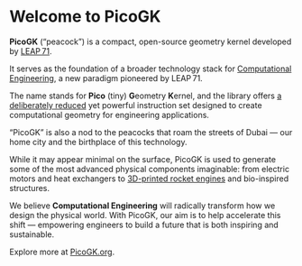 # Welcome to PicoGK

**PicoGK** (“peacock”) is a compact, open-source geometry kernel developed by [LEAP 71](https://leap71.com/).

It serves as the foundation of a broader technology stack for [Computational Engineering](https://leap71.com/computationalengineering/), a new paradigm pioneered by LEAP 71.

The name stands for **Pico** (tiny) **G**eometry **K**ernel, and the library offers [a deliberately reduced](https://jlk.ae/2023/12/06/the-power-of-reduced-instruction-sets/) yet powerful instruction set designed to create computational geometry for engineering applications.

“PicoGK” is also a nod to the peacocks that roam the streets of Dubai — our home city and the birthplace of this technology.

While it may appear minimal on the surface, PicoGK is used to generate some of the most advanced physical components imaginable: from electric motors and heat exchangers to [3D-printed rocket engines](https://leap71.com/rp/) and bio-inspired structures.

We believe **Computational Engineering** will radically transform how we design the physical world. With PicoGK, our aim is to help accelerate this shift — empowering engineers to build a future that is both inspiring and sustainable.

Explore more at [PicoGK.org](https://picogk.org).

